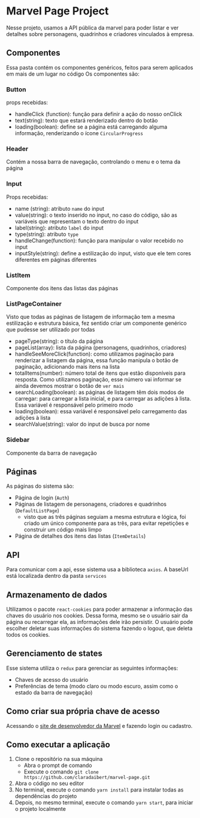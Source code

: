 # Marvel Page Project

Nesse projeto, usamos a API pública da marvel para poder listar e ver detalhes sobre personagens, quadrinhos e criadores vinculados à empresa.

## Componentes

Essa pasta contém os componentes genéricos, feitos para serem aplicados em mais de um lugar no código
Os componentes são:

### Button
props recebidas: 

- handleClick (function): função para definir a ação do nosso onClick
- text(string): texto que estará renderizado dentro do botão
- loading(boolean): define se a página está carregando alguma informação, renderizando o ícone `CircularProgress`

### Header

Contém a nossa barra de navegação, controlando o menu e o tema da página

### Input

Props recebidas:
- name (string): atributo `name` do input
- value(string): o texto inserido no input, no caso do código, são as variáveis que representam o texto dentro do input
- label(string): atributo `label` do input
- type(string): atributo `type`
- handleChange(function): função para manipular o valor recebido no input
- inputStyle(string): define a estilização do input, visto que ele tem cores diferentes em páginas diferentes

### ListItem

Componente dos itens das listas das páginas

### ListPageContainer

Visto que todas as páginas de listagem de informação tem a mesma estilização e estrutura básica, fez sentido criar um componente genérico que pudesse ser utilizado por todas

- pageType(string): o título da página
-  pageList(array): lista da página (personagens, quadrinhos, criadores)
-  handleSeeMoreClick(function): como utilizamos paginação para renderizar a listagem da página, essa função manipula o botão de paginação, adicionando mais itens na lista
-  totalItems(number): número total de itens que estão disponíveis para resposta. Como utilizamos paginação, esse número vai informar se ainda devemos mostrar o botão de `ver mais`
-  searchLoading(boolean): as páginas de listagem têm dois modos de carregar: para carregar a lista inicial, e para carregar as adições à lista. Essa variável é responsável pelo primeiro modo
-  loading(boolean): essa variável é responsável pelo carregamento das adições à lista
-  searchValue(string): valor do input de busca por nome

  ### Sidebar

  Componente da barra de navegação

## Páginas

As páginas do sistema são:

- Página de login (`Auth`)
- Páginas de listagem de personagens, criadores e quadrinhos (`DefaultListPage`)
    - visto que as três páginas seguiam a mesma estrutura e lógica, foi criado um único componente para as três, para evitar repetições e construir um código mais limpo
- Página de detalhes dos itens das listas (`ItemDetails`)

## API

Para comunicar com a api, esse sistema usa a biblioteca `axios`. A baseUrl está localizada dentro da pasta `services`

## Armazenamento de dados

Utilizamos o pacote `react-cookies` para poder armazenar a informação das chaves do usuário nos cookies. Dessa forma, mesmo se o usuário sair da página ou recarregar ela, as informações dele irão persistir. O usuário pode escolher deletar suas informações do sistema fazendo o logout, que deleta todos os cookies.

## Gerenciamento de states

Esse sistema utiliza o `redux` para gerenciar as seguintes informações:

- Chaves de acesso do usuário
- Preferências de tema (modo claro ou modo escuro, assim como o estado da barra de navegação)

## Como criar sua própria chave de acesso

Acessando o [site de desenvolvedor da Marvel](https://developer.marvel.com/) e fazendo login ou cadastro.

## Como executar a aplicação

1. Clone o repositório na sua máquina
   - Abra o prompt de comando
   - Execute o comando `git clone https://github.com/claradaibert/marvel-page.git`
2. Abra o código no seu editor
3. No terminal, execute o comando `yarn install` para instalar todas as dependências do projeto
4. Depois, no mesmo terminal, execute o comando `yarn start`, para iniciar o projeto localmente 
